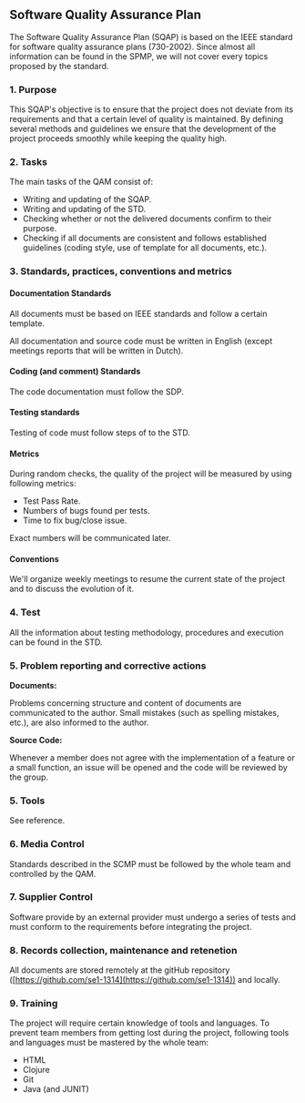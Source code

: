 ## Software Quality Assurance Plan  ##

The Software Quality Assurance Plan (SQAP) is based on the IEEE standard for software quality assurance plans (730-2002). Since almost all information can be found in the SPMP, we will not cover every topics proposed by the standard. 

### 1. Purpose ###

This SQAP's objective is to ensure that the project does not deviate from its requirements and that a certain level of quality is maintained. By defining several methods and guidelines we ensure that the development of the project proceeds smoothly while keeping the quality high.

### 2. Tasks ###

The main tasks of the QAM consist of:

* Writing and updating of the SQAP.
* Writing and updating of the STD.
* Checking whether or not the delivered documents confirm to their purpose.
* Checking if all documents are consistent and follows established guidelines (coding style, use of template for all documents, etc.).

### 3. Standards, practices, conventions and metrics ###

#### Documentation Standards ####

All documents must be based on IEEE standards and follow a certain template.

All documentation and source code must be written in English (except meetings reports that will be written in Dutch).

#### Coding (and comment) Standards ####

The code documentation must follow the SDP.

#### Testing standards ####

Testing of code must follow steps of to the STD.

#### Metrics ####

During random checks, the quality of the project will be measured by using following metrics:

* Test Pass Rate.
* Numbers of bugs found per tests.
* Time to fix bug/close issue.

Exact numbers will be communicated later.

#### Conventions ####

We'll organize weekly meetings to resume the current state of the project and to discuss the evolution of it.

### 4. Test ###

All the information about testing methodology, procedures and execution can be found in the STD.

### 5. Problem reporting and corrective actions ###

**Documents:**

Problems concerning structure and content of documents are communicated to the author. Small mistakes (such as spelling mistakes, etc.), are also informed to the author.

**Source Code:**

Whenever a member does not agree with the implementation of a feature or a small function, an issue will be opened and the code will be reviewed by the group. 

### 5. Tools ###

See reference.

### 6. Media Control ###

Standards described in the SCMP must be followed by the whole team and controlled by the QAM. 

### 7. Supplier Control ###

Software provide by an external provider must undergo a series of tests and must conform to the requirements before integrating the project.

### 8. Records collection, maintenance and retenetion ###

All documents are stored remotely at the gitHub repository ([https://github.com/se1-1314](https://github.com/se1-1314)) and locally.

### 9. Training ###

The project will require certain knowledge of tools and languages. To prevent team members from getting lost during the project, following tools and languages must be mastered by the whole team:

* HTML
* Clojure
* Git
* Java (and JUNIT)
